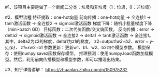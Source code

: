 
#1、该项目主要是做了一个新闻二分类：垃圾和非垃圾（1：垃圾，0：非垃圾）

#2、模型流程
特征提取：one-hot向量
前向传播：one-hot向量 -> 全连接1 -> tanh激活函数 -> 全连接2 -> sigmoid激活函数
梯度下降：随机小批量梯度下降（mini-batch GD）
目标函数：二次代价函数/交叉熵函数。
反向传播：error -> delta2 -> sigmoid激活函数 -> 全连接2  -> delta1 -> tanh激活函数 -> 全连接1。其中，delta2为z2的梯度，delta1为z1的梯度， z2=output1*w2+b2，error = y-y_{p}， z1=x*w2+b1 
参数更新：更新w1、b1、w2、b2四个模型参数。
模型保存：使用numpy.savez函数保存模型。
推理预测：使用numpy.load函数加载模型。然后，利用前向传播模型和模型参数，即可以推理出结果。

#3、知乎详情讲解：
https://zhuanlan.zhihu.com/p/150975232
